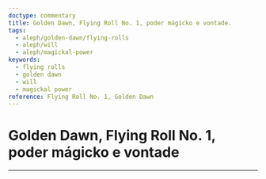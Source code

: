```yaml
---
doctype: commentary
title: Golden Dawn, Flying Roll No. 1, poder mágicko e vontade.
tags:
  - aleph/golden-dawn/flying-rolls
  - aleph/will
  - aleph/magickal-power
keywords:
  - flying rolls
  - golden dawn
  - will
  - magickal power
reference: Flying Roll No. 1, Golden Dawn
---
```

# Golden Dawn, Flying Roll No. 1, poder mágicko e vontade


---